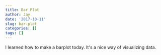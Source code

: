 ```yaml
---
title: Bar Plot
author: Jay
date: '2017-10-11'
slug: bar-plot
categories: []
tags: []
---
```


I learned how to make a barplot today.  It's a nice way of visualizing data.